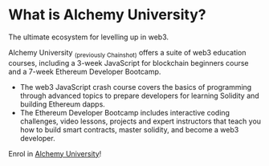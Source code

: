 # What is Alchemy University?

The ultimate ecosystem for levelling up in web3.

Alchemy University <sub>(previously Chainshot)</sub> offers a suite of web3 education courses, including a 3-week JavaScript for blockchain beginners course and a 7-week Ethereum Developer Bootcamp.
- The web3 JavaScript crash course covers the basics of programming through advanced topics to prepare developers for learning Solidity and building Ethereum dapps.
- The Ethereum Developer Bootcamp includes interactive coding challenges, video lessons, projects and expert instructors that teach you how to build smart contracts, master solidity, and become a web3 developer.

Enrol in [Alchemy University]()!
